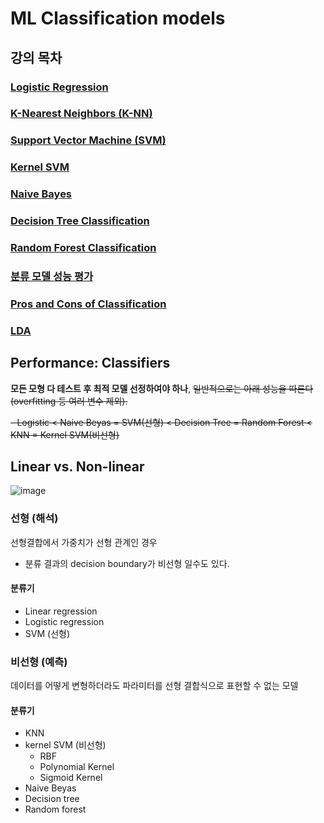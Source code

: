 # ML Classification models
## 강의 목차
### [Logistic Regression](https://github.com/hchoi256/ai-boot-camp/blob/main/ai/machine-learning/supervised-learning/classification/logistic-regression.md)
### [K-Nearest Neighbors (K-NN)](https://github.com/hchoi256/ai-boot-camp/blob/main/ai/machine-learning/supervised-learning/classification/knn.md)
### [Support Vector Machine (SVM)](https://github.com/hchoi256/ai-boot-camp/blob/main/ai/machine-learning/supervised-learning/classification/svm.md)
### [Kernel SVM](https://github.com/hchoi256/ai-boot-camp/blob/main/ai/machine-learning/supervised-learning/classification/kernel-svm.md)
### [Naive Bayes](https://github.com/hchoi256/ai-boot-camp/blob/main/ai/machine-learning/supervised-learning/classification/naive-bayes.md)
### [Decision Tree Classification](https://github.com/hchoi256/ai-boot-camp/blob/main/ai/machine-learning/supervised-learning/classification/decision-tree.md)
### [Random Forest Classification](https://github.com/hchoi256/ai-boot-camp/blob/main/ai/machine-learning/supervised-learning/classification/random-forest.md)
### [분류 모델 성능 평가](https://github.com/hchoi256/ai-boot-camp/blob/main/ai/machine-learning/supervised-learning/classification/performance-of-classifiers.md)
### [Pros and Cons of Classification](https://github.com/hchoi256/ai-boot-camp/blob/main/ai/machine-learning/supervised-learning/classification/Classification_Pros_Cons.pdf)
### [LDA](https://github.com/hchoi256/ai-boot-camp/blob/main/ai/machine-learning/supervised-learning/classification/codes/linear_discriminant_analysis.ipynb)

## Performance: Classifiers
**모든 모형 다 테스트 후 최적 모델 선정하여야 하나**, ~~일반적으로는 아래 성능을 따른다 (overfitting 등 여러 변수 제외).~~

~~- Logistic < Naive Beyas = SVM(선형) < Decision Tree = Random Forest < KNN = Kernel SVM(비선형)~~

## Linear vs. Non-linear
![image](https://user-images.githubusercontent.com/39285147/178288426-588c6cdd-2a2f-45f3-86db-00f4dcc71b7f.png)

### 선형 (해석)
선형결합에서 가중치가 선형 관계인 경우
- 분류 결과의 decision boundary가 비선형 일수도 있다.
#### 분류기
- Linear regression
- Logistic regression
- SVM (선형)

### 비선형 (예측)
데이터를 어떻게 변형하더라도 파라미터를 선형 결합식으로 표현할 수 없는 모델
#### 분류기
- KNN
- kernel SVM (비선형)
  - RBF
  - Polynomial Kernel
  - Sigmoid Kernel
- Naive Beyas
- Decision tree
- Random forest
